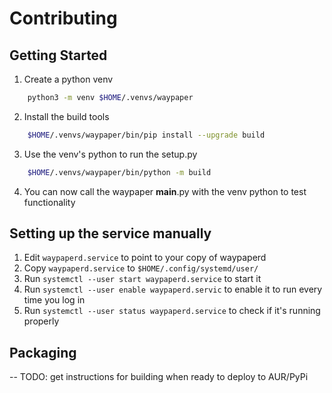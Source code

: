 # Contributing

## Getting Started

1. Create a python venv
``` bash
    python3 -m venv $HOME/.venvs/waypaper
```
2. Install the build tools
``` bash
    $HOME/.venvs/waypaper/bin/pip install --upgrade build
```
3. Use the venv's python to run the setup.py
``` bash
    $HOME/.venvs/waypaper/bin/python -m build
```
4. You can now call the waypaper __main__.py with the venv python to test functionality

## Setting up the service manually

1. Edit ``` waypaperd.service ``` to point to your copy of waypaperd
2. Copy ``` waypaperd.service ``` to ``` $HOME/.config/systemd/user/ ```
3. Run ``` systemctl --user start waypaperd.service ``` to start it
4. Run ``` systemctl --user enable waypaperd.servic ``` to enable it to run every time you log in
5. Run ``` systemctl --user status waypaperd.service ``` to check if it's running properly

## Packaging

-- TODO: get instructions for building when ready to deploy to AUR/PyPi
